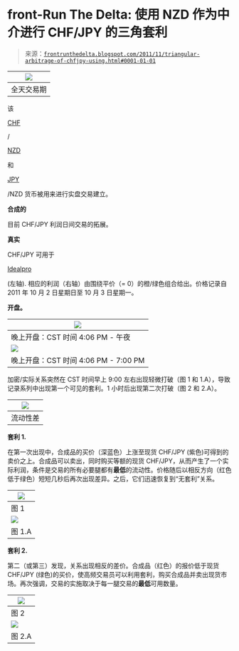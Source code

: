 <!--yml

category: 未分类

date: 2024-05-12 23:32:06

-->

# front-Run The Delta: 使用 NZD 作为中介进行 CHF/JPY 的三角套利

> 来源：[`frontrunthedelta.blogspot.com/2011/11/triangular-arbitrage-of-chfjpy-using.html#0001-01-01`](https://frontrunthedelta.blogspot.com/2011/11/triangular-arbitrage-of-chfjpy-using.html#0001-01-01)

| ![](https://blogger.googleusercontent.com/img/b/R29vZ2xl/AVvXsEgSqOZgTHBa744PCsoAuoy470xxPXM4I2gWj0BPAKgzfQPE3-fzvnXFL1RtzbDLP_d5UFZAi3pyKP6nwvHYDPejjXd_A5JGKLTCCXcksNwnuuGBgbQ9l7y2Q9-9TEgSWqJm0AyJjp5a6l0/s1600/chf_jpy_full+day+and+spread.png) |
| --- |
| 全天交易期 |

该

[CHF](http://en.wikipedia.org/wiki/Swiss_franc)

/

[NZD](http://en.wikipedia.org/wiki/New_Zealand_dollar)

和

[JPY](http://en.wikipedia.org/wiki/Japanese_yen)

/NZD 货币被用来进行实盘交易建立。

**合成的**

目前 CHF/JPY 利润日间交易的拓展。

**真实**

CHF/JPY 可用于

[Idealpro](http://www.interactivebrokers.com/en/trading/exchanges.php?exch=ibfxpro)

(左轴). 相应的利润（右轴）由围绕平价（= 0）的橙/绿色组合给出。价格记录自 2011 年 10 月 2 日星期日至 10 月 3 日星期一。

**开盘。**

| ![](https://blogger.googleusercontent.com/img/b/R29vZ2xl/AVvXsEh-4e0BmHZ9Vq2VtunFLGTzjxSCW4F5WYWgPQ9TYaKzDMh9kVa8eaw05YIcTIoWUzu78nQv5WxNzqhgbi6WVWwKlXbzbDNkx8mTh9zniIot5tSqlxJlFSUT2wUHpRwrMHeTJ1eQbP9bVA4/s1600/chf_jpy_opening+outrights+and+spread.png) |
| --- |
| 晚上开盘：CST 时间 4:06 PM - 午夜 |
| ![](https://blogger.googleusercontent.com/img/b/R29vZ2xl/AVvXsEhtVzHo4uSkJZQP290sHFTqpkC8qPSiTbZoovb5qmVTJmFJWmKtnCYszQXInNrJ-7yOxlsukZmZmiISLgDqrzu_-0EdRk_mDI_pla7Qkh32PUXp1R0c01KOjyXI_YTHWEEUtlt97E9KCZo/s1600/chf_jpy_opening_1606-1900.png) |
| 晚上开盘：CST 时间 4:06 PM - 7:00 PM |

加密/实际关系突然在 CST 时间早上 9:00 左右出现轻微打破（图 1 和 1.A），导致记录系列中出现第一个可见的套利。1 小时后出现第二次打破（图 2 和 2.A）。

| ![](https://blogger.googleusercontent.com/img/b/R29vZ2xl/AVvXsEhLD22mQOT10iqcxwCGijWmNHesnh4Tcz2wllDncpfVeUDNiLbqys8gKHPhRQuat8yKjTrdtN5Zr_52CszTsVAEVaJq4sgg3a312FLskAR1QQclGTog8f8Wkm8KywbB6C5B-nMdjeGLd9A/s1600/chf_jpy_845-915.png) |
| --- |
| 流动性差 |

**套利 1.**

在第一次出现中，合成品的买价（深蓝色）上涨至现货 CHF/JPY (紫色)可得到的卖价之上。合成品可以卖出，同时购买等额的现货 CHF/JPY，从而产生了一个实际利润，条件是交易的所有必要腿都有**最低**的流动性。价格随后以相反方向（红色低于绿色）短短几秒后再次出现差异。之后，它们迅速恢复到“无套利”关系。

| ![](https://blogger.googleusercontent.com/img/b/R29vZ2xl/AVvXsEhFTRcksNE3OIW7zWRmtjp0EmgFfT-q79yqHGVFO4Y0ThE7t3OEWMwxLSn-VbGDAD6AV40U7AK3CZvGx-8LuiIpkcDw1zinXWnEfyJjQUQjmyXOKxV6rMlB1JBa0b5SOFR5XBoyvgNhCcI/s1600/chf_jpy_858-902_spread.png) |
| --- |
| 图 1 |
| ![](https://blogger.googleusercontent.com/img/b/R29vZ2xl/AVvXsEj1Ul2NqnZHRTQTAyznJaqjzgk_2Dy1_2nzbmSSr4k9u7xHBJ4Qunbss9dgV43bNXsNc3X9_LyHZDMKphkk7oGSThTJZjLtaKRYoH4iWUeSypcD3XGrupaTJw4oapG0QqpY8Gyyn2ehdnE/s1600/chf_jpy_90020-90030_spread_arbitrage.png) |
| 图 1.A |

**套利 2\.**

第二（或第三）发现，关系出现相反的差价。合成品（红色）的报价低于现货 CHF/JPY (绿色)的买价，使高频交易员可以利用套利，购买合成品并卖出现货市场。再次强调，交易的实施取决于每一腿交易的**最低**可用数量。

| ![](https://blogger.googleusercontent.com/img/b/R29vZ2xl/AVvXsEhuvyJvRA0lOKN7OcnBxk8JC7c5QPYF6WWsNUh1iazhJw6tLf3HW0pep_GQeEbD1htWHabZGvyqnRgkvQFePAZ8irTIePEAszZOdixQza6Nu5mEPKEURts2e5AHa_W-JsfmsN1myxWMxEw/s1600/chf_jpy_1000-1005am.png) |
| --- |
| 图 2 |
| ![](https://blogger.googleusercontent.com/img/b/R29vZ2xl/AVvXsEhIBhSKH5VONkKLdv6gGmB7pdx6fOnVKyD3g3v6k56Vwo-41XFYNsRHJy6dxIX7m2zDrH9cX02BMwCrqf4NWD-5EZZOsnMBgRYITd5lMxph2Vb1uUwJRmT-LRg6S8UPcuMDPZvJx57UUlw/s1600/chf_jpy_100330+-+100400_spread_arbitrage.png) |
| 图 2.A |
